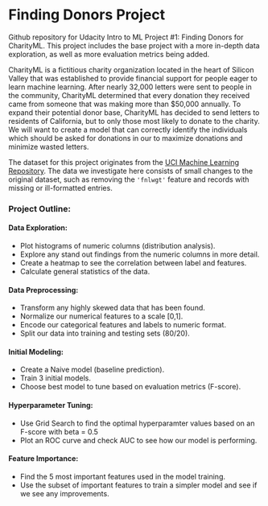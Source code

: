 # Finding Donors Project
Github repository for Udacity Intro to ML Project #1: Finding Donors for CharityML. This project includes the base project with a more in-depth data exploration, as well as more evaluation metrics being added. 

CharityML is a fictitious charity organization located in the heart of Silicon Valley that was established to provide financial support for people eager to learn machine learning. After nearly 32,000 letters were sent to people in the community, CharityML determined that every donation they received came from someone that was making more than \$50,000 annually. To expand their potential donor base, CharityML has decided to send letters to residents of California, but to only those most likely to donate to the charity. We will want to create a model that can correctly identify the individuals which should be asked for donations in our to maximize donations and minimize wasted letters.

The dataset for this project originates from the [UCI Machine Learning Repository](https://archive.ics.uci.edu/ml/datasets/Census+Income). The data we investigate here consists of small changes to the original dataset, such as removing the `'fnlwgt'` feature and records with missing or ill-formatted entries.


### Project Outline:
#### Data Exploration:
- Plot histograms of numeric columns (distribution analysis).
- Explore any stand out findings from the numeric columns in more detail.
- Create a heatmap to see the correlation between label and features.
- Calculate general statistics of the data.

#### Data Preprocessing:
- Transform any highly skewed data that has been found.
- Normalize our numerical features to a scale [0,1].
- Encode our categorical features and labels to numeric format.
- Split our data into training and testing sets (80/20).

#### Initial Modeling:
- Create a Naive model (baseline prediction).
- Train 3 initial models.
- Choose best model to tune based on evaluation metrics (F-score).

#### Hyperparameter Tuning:
- Use Grid Search to find the optimal hyperparamter values based on an F-score with beta = 0.5
- Plot an ROC curve and check AUC to see how our model is performing.

#### Feature Importance:
- Find the 5 most important features used in the model training.
- Use the subset of important features to train a simpler model and see if we see any improvements.
